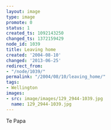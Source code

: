 ```yaml
---
layout: image
type: image
promote: 0
status: 1
created_ts: 1092143250
changed_ts: 1372159429
node_id: 1039
title: Leaving home
created: '2004-08-10'
changed: '2013-06-25'
redirect_from:
- "/node/1039/"
permalink: "/2004/08/10/leaving_home/"
tags:
- Wellington
images:
- src: image/images/129_2944-1039.jpg
  name: 129_2944-1039.jpg
---
```

Te Papa
